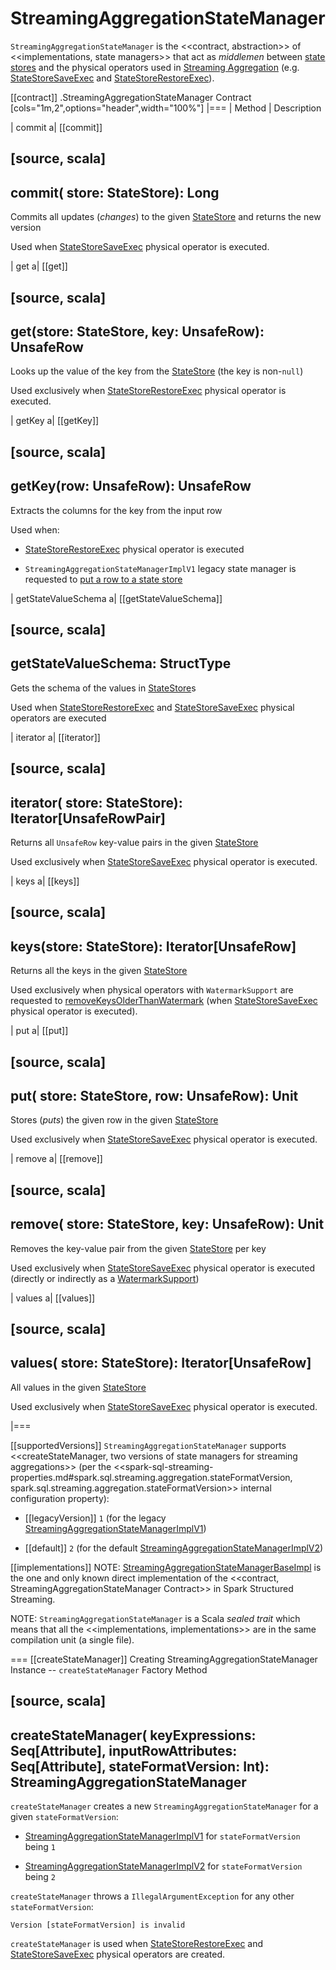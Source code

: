 # StreamingAggregationStateManager

`StreamingAggregationStateManager` is the <<contract, abstraction>> of <<implementations, state managers>> that act as _middlemen_ between [state stores](spark-sql-streaming-StateStore.md) and the physical operators used in [Streaming Aggregation](streaming-aggregation.md) (e.g. [StateStoreSaveExec](physical-operators/StateStoreSaveExec.md) and [StateStoreRestoreExec](physical-operators/StateStoreRestoreExec.md)).

[[contract]]
.StreamingAggregationStateManager Contract
[cols="1m,2",options="header",width="100%"]
|===
| Method
| Description

| commit
a| [[commit]]

[source, scala]
----
commit(
  store: StateStore): Long
----

Commits all updates (_changes_) to the given [StateStore](spark-sql-streaming-StateStore.md) and returns the new version

Used when [StateStoreSaveExec](physical-operators/StateStoreSaveExec.md) physical operator is executed.

| get
a| [[get]]

[source, scala]
----
get(store: StateStore, key: UnsafeRow): UnsafeRow
----

Looks up the value of the key from the [StateStore](spark-sql-streaming-StateStore.md) (the key is non-``null``)

Used exclusively when [StateStoreRestoreExec](physical-operators/StateStoreRestoreExec.md) physical operator is executed.

| getKey
a| [[getKey]]

[source, scala]
----
getKey(row: UnsafeRow): UnsafeRow
----

Extracts the columns for the key from the input row

Used when:

* [StateStoreRestoreExec](physical-operators/StateStoreRestoreExec.md) physical operator is executed

* `StreamingAggregationStateManagerImplV1` legacy state manager is requested to [put a row to a state store](StreamingAggregationStateManagerImplV1.md#put)

| getStateValueSchema
a| [[getStateValueSchema]]

[source, scala]
----
getStateValueSchema: StructType
----

Gets the schema of the values in [StateStore](spark-sql-streaming-StateStore.md)s

Used when [StateStoreRestoreExec](physical-operators/StateStoreRestoreExec.md) and [StateStoreSaveExec](physical-operators/StateStoreSaveExec.md) physical operators are executed

| iterator
a| [[iterator]]

[source, scala]
----
iterator(
  store: StateStore): Iterator[UnsafeRowPair]
----

Returns all `UnsafeRow` key-value pairs in the given [StateStore](spark-sql-streaming-StateStore.md)

Used exclusively when [StateStoreSaveExec](physical-operators/StateStoreSaveExec.md) physical operator is executed.

| keys
a| [[keys]]

[source, scala]
----
keys(store: StateStore): Iterator[UnsafeRow]
----

Returns all the keys in the given [StateStore](spark-sql-streaming-StateStore.md)

Used exclusively when physical operators with `WatermarkSupport` are requested to [removeKeysOlderThanWatermark](spark-sql-streaming-WatermarkSupport.md#removeKeysOlderThanWatermark-StreamingAggregationStateManager-store) (when [StateStoreSaveExec](physical-operators/StateStoreSaveExec.md) physical operator is executed).

| put
a| [[put]]

[source, scala]
----
put(
  store: StateStore,
  row: UnsafeRow): Unit
----

Stores (_puts_) the given row in the given [StateStore](spark-sql-streaming-StateStore.md)

Used exclusively when [StateStoreSaveExec](physical-operators/StateStoreSaveExec.md) physical operator is executed.

| remove
a| [[remove]]

[source, scala]
----
remove(
  store: StateStore,
  key: UnsafeRow): Unit
----

Removes the key-value pair from the given [StateStore](spark-sql-streaming-StateStore.md) per key

Used exclusively when [StateStoreSaveExec](physical-operators/StateStoreSaveExec.md) physical operator is executed (directly or indirectly as a [WatermarkSupport](spark-sql-streaming-WatermarkSupport.md#removeKeysOlderThanWatermark-StreamingAggregationStateManager-store))

| values
a| [[values]]

[source, scala]
----
values(
  store: StateStore): Iterator[UnsafeRow]
----

All values in the given [StateStore](spark-sql-streaming-StateStore.md)

Used exclusively when [StateStoreSaveExec](physical-operators/StateStoreSaveExec.md) physical operator is executed.

|===

[[supportedVersions]]
`StreamingAggregationStateManager` supports <<createStateManager, two versions of state managers for streaming aggregations>> (per the <<spark-sql-streaming-properties.md#spark.sql.streaming.aggregation.stateFormatVersion, spark.sql.streaming.aggregation.stateFormatVersion>> internal configuration property):

* [[legacyVersion]] `1` (for the legacy [StreamingAggregationStateManagerImplV1](StreamingAggregationStateManagerBaseImpl.md#StreamingAggregationStateManagerImplV1))

* [[default]] `2` (for the default [StreamingAggregationStateManagerImplV2](StreamingAggregationStateManagerBaseImpl.md#StreamingAggregationStateManagerImplV2))

[[implementations]]
NOTE: [StreamingAggregationStateManagerBaseImpl](StreamingAggregationStateManagerBaseImpl.md) is the one and only known direct implementation of the <<contract, StreamingAggregationStateManager Contract>> in Spark Structured Streaming.

NOTE: `StreamingAggregationStateManager` is a Scala *sealed trait* which means that all the <<implementations, implementations>> are in the same compilation unit (a single file).

=== [[createStateManager]] Creating StreamingAggregationStateManager Instance -- `createStateManager` Factory Method

[source, scala]
----
createStateManager(
  keyExpressions: Seq[Attribute],
  inputRowAttributes: Seq[Attribute],
  stateFormatVersion: Int): StreamingAggregationStateManager
----

`createStateManager` creates a new `StreamingAggregationStateManager` for a given `stateFormatVersion`:

* [StreamingAggregationStateManagerImplV1](StreamingAggregationStateManagerImplV1.md) for `stateFormatVersion` being `1`

* [StreamingAggregationStateManagerImplV2](StreamingAggregationStateManagerImplV2.md) for `stateFormatVersion` being `2`

`createStateManager` throws a `IllegalArgumentException` for any other `stateFormatVersion`:

```text
Version [stateFormatVersion] is invalid
```

`createStateManager` is used when [StateStoreRestoreExec](physical-operators/StateStoreRestoreExec.md#stateManager) and [StateStoreSaveExec](physical-operators/StateStoreSaveExec.md#stateManager) physical operators are created.
